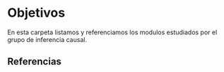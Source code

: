 # Objetivos

En esta carpeta listamos y referenciamos los modulos estudiados por el grupo de inferencia causal.

## Referencias 
